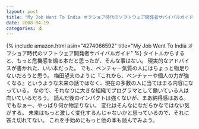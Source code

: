 ```yaml
---
layout: post
title: "My Job Went To India オフショア時代のソフトウェア開発者サバイバルガイド"
date: 2008-04-19
categories: 本
---
```

{% include amazon.html asin="4274066592" title="My Job Went To India オフショア時代のソフトウェア開発者サバイバルガイド" %}
タイトルからすると、もっと危機感を煽る本だと思ったが、そんな事はない。
現実的なアドバイスが書かれた、いい本だった。
でも、ベンチャー気質の人にはちょっと物足りないだろうと思う。
梅田望夫のように『これから、ベンチャーや個人の力が強くなる』というような未来の話ではなく、現在の多数の人に当てはまる内容になっている。
なので、それなりに大きな組織でプログラマとして働いている人は向いているだろう。
読んだ後のインパクトは強くないが、まあ納得感はある。
でもなぁー、やっぱり何か物足りない。
変化はそんなになだらかなではない気がする。
未来はもっと激しく変化するんじゃないかと思っているので、それに答え切れてない。
これを手始めにもっと他の本も読んでみよう。
